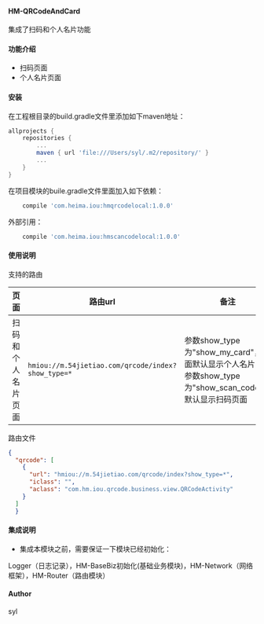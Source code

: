#### HM-QRCodeAndCard

集成了扫码和个人名片功能

#### 功能介绍

- 扫码页面
- 个人名片页面

#### 安装

在工程根目录的build.gradle文件里添加如下maven地址：

```gradle
allprojects {
    repositories {
        ...
        maven { url 'file:///Users/syl/.m2/repository/' }
        ...
    }
}
```

在项目模块的buile.gradle文件里面加入如下依赖：

```gradle
    compile 'com.heima.iou:hmqrcodelocal:1.0.0'
```

外部引用：

```gradle
    compile 'com.heima.iou:hmscancodelocal:1.0.0'
```

#### 使用说明

支持的路由

| 页面 | 路由url | 备注 |
| ------ | ------ | ------ |
| 扫码和个人名片页面 | ```hmiou://m.54jietiao.com/qrcode/index?show_type=*```| 参数show_type为"show_my_card"，页面默认显示个人名片；参数show_type为"show_scan_code"，默认显示扫码页面|

路由文件

```json
{
  "qrcode": [
    {
      "url": "hmiou://m.54jietiao.com/qrcode/index?show_type=*",
      "iclass": "",
      "aclass": "com.hm.iou.qrcode.business.view.QRCodeActivity"
    }
  ]
  }
```

#### 集成说明

- 集成本模块之前，需要保证一下模块已经初始化：

Logger（日志记录），HM-BaseBiz初始化(基础业务模块)，HM-Network（网络框架），HM-Router（路由模块）

#### Author

syl